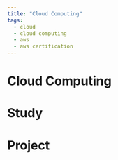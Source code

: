```yaml
---
title: "Cloud Computing"
tags:
  - cloud
  - cloud computing
  - aws
  - aws certification
---
```


# Cloud Computing

# Study

# Project
